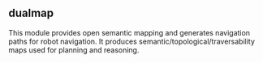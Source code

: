 ## dualmap

This module provides open semantic mapping and generates navigation paths for robot navigation.
It produces semantic/topological/traversability maps used for planning and reasoning.